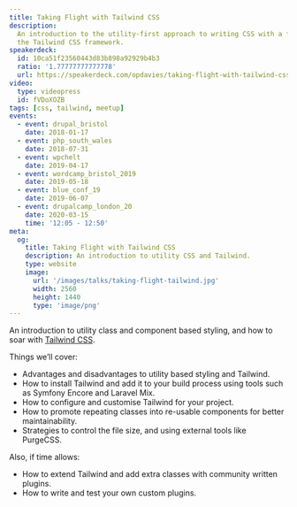 ```yaml
---
title: Taking Flight with Tailwind CSS
description:
  An introduction to the utility-first approach to writing CSS with a focus on
  the Tailwind CSS framework.
speakerdeck:
  id: 10ca51f23560443d83b898a92929b4b3
  ratio: '1.77777777777778'
  url: https://speakerdeck.com/opdavies/taking-flight-with-tailwind-css
video:
  type: videopress
  id: fVDoXOZB
tags: [css, tailwind, meetup]
events:
  - event: drupal_bristol
    date: 2018-01-17
  - event: php_south_wales
    date: 2018-07-31
  - event: wpchelt
    date: 2019-04-17
  - event: wordcamp_bristol_2019
    date: 2019-05-18
  - event: blue_conf_19
    date: 2019-06-07
  - event: drupalcamp_london_20
    date: 2020-03-15
    time: '12:05 - 12:50'
meta:
  og:
    title: Taking Flight with Tailwind CSS
    description: An introduction to utility CSS and Tailwind.
    type: website
    image:
      url: '/images/talks/taking-flight-tailwind.jpg'
      width: 2560
      height: 1440
      type: 'image/png'
---
```


An introduction to utility class and component based styling, and how to soar
with [Tailwind CSS][1].

Things we’ll cover:

- Advantages and disadvantages to utility based styling and Tailwind.
- How to install Tailwind and add it to your build process using tools such as
  Symfony Encore and Laravel Mix.
- How to configure and customise Tailwind for your project.
- How to promote repeating classes into re-usable components for better
  maintainability.
- Strategies to control the file size, and using external tools like PurgeCSS.

Also, if time allows:

- How to extend Tailwind and add extra classes with community written plugins.
- How to write and test your own custom plugins.

[1]: https://tailwindcss.com
